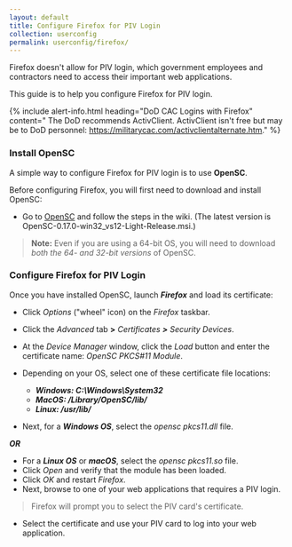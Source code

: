 ```yaml
---
layout: default
title: Configure Firefox for PIV Login
collection: userconfig
permalink: userconfig/firefox/
---
```


<!--Even though this Playbook is under Userconfig, it looks like these procedures are intended for an Admin who is setting up a user's computer? Is this correct? Clarify who the audience is?-->
Firefox doesn't allow for PIV login, which government employees and contractors need to access their important web applications. 

This guide is to help you configure Firefox for PIV login. <!--LaChelle prefers short, simple statements (plain language) for Playbooks, so I've shortened the intro, done some word reduction throughout, and tried to add a friendly tone.-->

{% include alert-info.html heading="DoD CAC Logins with Firefox" content=" The DoD recommends ActivClient. ActivClient isn't free but may be to DoD personnel: <!--Can we find out whether it is free to them or not? If free to them, they would need permission to load it on their government computers, correct? --> https://militarycac.com/activclientalternate.htm." %} <!--According to the contributing.md (terms and conditions), Playbooks should be "vendor-neutral," so this info may not be acceptable. Who at DoD recommends ActivClient to its personnel? NOTE: This "alert-info" formatting produces a blue bannered, Info box on website. Suggest "info-alert" because this text digresses from procedures and speaks to a DoD audience vs. GSA's broader audience (Federal Government).-->

### Install OpenSC
<!--Should we add the Firefox version number?--in case Firefox adds a PIV login option later on-->
A simple way to configure Firefox for PIV login is to use **OpenSC**. 

Before configuring Firefox, you will first need to download and install OpenSC: 

* Go to [OpenSC](https://github.com/OpenSC/OpenSC/wiki) and follow the steps in the wiki. (The latest version is OpenSC-0.17.0-win32_vs12-Light-Release.msi.) 

> **Note:** Even if you are using a 64-bit OS, you will need to download _both the 64- and 32-bit versions_ of OpenSC.

### Configure Firefox for PIV Login

Once you have installed OpenSC, launch **_Firefox_** and load its certificate:

* Click _Options_ ("wheel" icon) on the _Firefox_ taskbar. <!--This is the way it looks for Firefox 55.0.1.-->
* Click the _Advanced_ tab **>** _Certificates **>** Security Devices_.

* At the _Device Manager_ window, click the _Load_ button and enter the certificate name: _OpenSC PKCS#11 Module_.
* Depending on your OS, select one of these certificate file locations:

  * **_Windows: C:\Windows\System32_**
  * **_MacOS: /Library/OpenSC/lib/_**
  * **_Linux: /usr/lib/_**
  
* Next, for a **_Windows OS_**, select the _opensc pkcs11.dll_ file.

**_OR_**

* For a **_Linux OS_** or **_macOS_**, select the _opensc pkcs11.so_ file. 
* Click _Open_ and verify that the module has been loaded. 
* Click _OK_ and restart _Firefox_. 
* Next, browse to one of your web applications that requires a PIV login.

> Firefox will prompt you to select the PIV card's certificate. <!--Is this being done by an Admin or user?-->

* Select the certificate and use your PIV card to log into your web application. <!--Is loading the certificate is a one-time step for a user's computer or does it need to be reloaded each time the user needs to login with PIV? Suggest we clarify this for users or Admin, depending on what audience the procedures are for.-->
